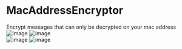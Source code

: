 # MacAddressEncryptor
Encrypt messages that can only be decrypted on your mac address
![image](https://github.com/user-attachments/assets/b41fb1da-8959-4528-9c73-b8d7cfaa449f)
![image](https://github.com/user-attachments/assets/8be5047b-da43-4b81-a184-cd68e04bb044) <br>
![image](https://github.com/user-attachments/assets/1f8340cc-0735-4131-b9fe-57d8ba6c9b71)
![image](https://github.com/user-attachments/assets/dc9d9a28-cf5b-4c48-b659-5398561947e8)
